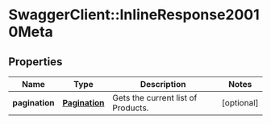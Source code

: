 # SwaggerClient::InlineResponse20010Meta

## Properties
Name | Type | Description | Notes
------------ | ------------- | ------------- | -------------
**pagination** | [**Pagination**](Pagination.md) | Gets the current list of Products. | [optional] 


